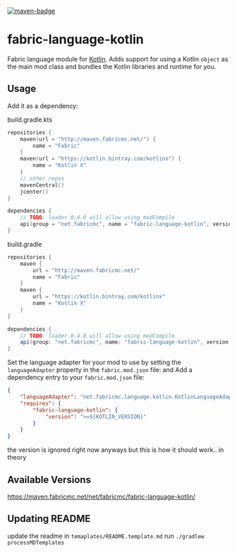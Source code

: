 [![maven-badge](https://img.shields.io/maven-metadata/v/https/maven.fabricmc.net/net/fabricmc/fabric-language-kotlin/maven-metadata.xml.svg?style=flat-square&logo=Kotlin)](https://maven.fabricmc.net/net/fabricmc/fabric-language-kotlin)

# fabric-language-kotlin
Fabric language module for [Kotlin](https://kotlinlang.org/). Adds support for using a Kotlin `object` as the main mod class and bundles the Kotlin libraries and runtime for you.

## Usage
Add it as a dependency:

build.gradle.kts
```kotlin
repositories {
    maven(url = "http://maven.fabricmc.net/") {
        name = "Fabric"
    }
    maven(url = "https://kotlin.bintray.com/kotlinx") {
        name = "Kotlin X"
    }
    // other repos
    mavenCentral()
    jcenter()
}

dependencies {
    // TODO: loader 0.4.0 will allow using modCompile
	api(group = "net.fabricmc", name = "fabric-language-kotlin", version = "${KOTLIN_VERSION}+")
}
```

build.gradle
```groovy
repositories {
    maven {
        url = "http://maven.fabricmc.net/"
        name = "Fabric"
    }
    maven {
        url = "https://kotlin.bintray.com/kotlinx"
        name = "Kotlin X"
    }
}

dependencies {
    // TODO: loader 0.4.0 will allow using modCompile
	api(group: "net.fabricmc", name: "fabric-language-kotlin", version: "${KOTLIN_VERSION}+")
}
```

Set the language adapter for your mod to use by setting the `languageAdapter` property in the `fabric.mod.json` file:
and
Add a dependency entry to your `fabric.mod.json` file:

```json
{
    "languageAdapter": "net.fabricmc.language.kotlin.KotlinLanguageAdapter",
	"requires": {
		"fabric-language-kotlin": {
			"version": ">=${KOTLIN_VERSION}"
		}
	}
}
```

the version is ignored right now anyways but this is how it should work.. in theory

## Available Versions

https://maven.fabricmc.net/net/fabricmc/fabric-language-kotlin/

## Updating README

update the readme in `temaplates/README.template.md`
run `./gradlew processMDTemplates`
